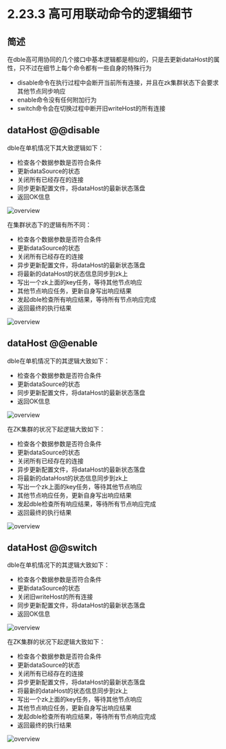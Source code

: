 # 2.23.3 高可用联动命令的逻辑细节

## 简述
   在dble高可用协同的几个接口中基本逻辑都是相似的，只是去更新dataHost的属性，只不过在细节上每个命令都有一些自身的特殊行为
   + disable命令在执行过程中会断开当前所有连接，并且在zk集群状态下会要求其他节点同步响应
   + enable命令没有任何附加行为
   + switch命令会在切换过程中断开旧writeHost的所有连接


## dataHost @@disable
dble在单机情况下其大致逻辑如下：

+ 检查各个数据参数是否符合条件
+ 更新dataSource的状态
+ 关闭所有已经存在的连接
+ 同步更新配置文件，将dataHost的最新状态落盘
+ 返回OK信息

![overview](pic/2.23.2_disable_single.png)

在集群状态下的逻辑有所不同：

+ 检查各个数据参数是否符合条件
+ 更新dataSource的状态
+ 关闭所有已经存在的连接
+ 异步更新配置文件，将dataHost的最新状态落盘
+ 将最新的dataHost的状态信息同步到zk上
+ 写出一个zk上面的key任务，等待其他节点响应
+ 其他节点响应任务，更新自身写出响应结果
+ 发起dble检查所有响应结果，等待所有节点响应完成
+ 返回最终的执行结果

![overview](pic/2.23.2_disable_cluster.png)


## dataHost @@enable

dble在单机情况下的其逻辑大致如下：
+ 检查各个数据参数是否符合条件
+ 更新dataSource的状态
+ 同步更新配置文件，将dataHost的最新状态落盘
+ 返回OK信息

![overview](pic/2.23.2_enable_single.png)

在ZK集群的状况下起逻辑大致如下：

+ 检查各个数据参数是否符合条件
+ 更新dataSource的状态
+ 关闭所有已经存在的连接
+ 异步更新配置文件，将dataHost的最新状态落盘
+ 将最新的dataHost的状态信息同步到zk上
+ 写出一个zk上面的key任务，等待其他节点响应
+ 其他节点响应任务，更新自身写出响应结果
+ 发起dble检查所有响应结果，等待所有节点响应完成
+ 返回最终的执行结果

![overview](pic/2.23.2_enable_cluster.png)

## dataHost @@switch

dble在单机情况下的其逻辑大致如下：
+ 检查各个数据参数是否符合条件
+ 更新dataSource的状态
+ 关闭旧writeHost的所有连接
+ 同步更新配置文件，将dataHost的最新状态落盘
+ 返回OK信息

![overview](pic/2.23.2_switch_single.png)

在ZK集群的状况下起逻辑大致如下：

+ 检查各个数据参数是否符合条件
+ 更新dataSource的状态
+ 关闭所有已经存在的连接
+ 异步更新配置文件，将dataHost的最新状态落盘
+ 将最新的dataHost的状态信息同步到zk上
+ 写出一个zk上面的key任务，等待其他节点响应 
+ 其他节点响应任务，更新自身写出响应结果
+ 发起dble检查所有响应结果，等待所有节点响应完成
+ 返回最终的执行结果

![overview](pic/2.23.2_switch_cluster.png)
